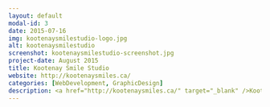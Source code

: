 ```yaml
---
layout: default
modal-id: 3
date: 2015-07-16
img: kootenaysmilestudio-logo.jpg
alt: kootenaysmilestudio
screenshot: kootenaysmilestudio-screenshot.jpg
project-date: August 2015
title: Kootenay Smile Studio
website: http://kootenaysmiles.ca/
categories: [WebDevelopment, GraphicDesign]
description: <a href="http://kootenaysmiles.ca/" target="_blank" />Kootenay Smile Studio</a> is a dental studio that offers general and cosmetic dentistry. They contacted me to recreate their website into a more modern, user-friendly space where they can showcase their services. I decided to create for them a WordPress website that resembled the same look and feel of their studio, which happened to impress the employees and clients. To accompany the website, I also implemented a "forms" section where patients can submit their dental information. These forms needed to be secure, therefore I implemented the forms using the <a href="https://www.wufoo.com/web-forms/" target="_blank"/>WuFoo Forms</a> service and integrated them into the website.<br/> After completing the website, Kootenay Smile Studios contacted me to create a graphical slide-show, to be played in their studio, which highlights their services. I designed the slide-show to have the look and feel of the style of the website, which made the atmosphere of the dental studio, the website, and the slideshow seem as one seamless experience.
---
```

